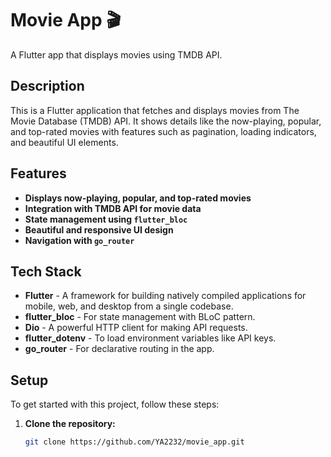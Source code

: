 # Movie App 🎬

A Flutter app that displays movies using TMDB API.

## Description

This is a Flutter application that fetches and displays movies from The Movie Database (TMDB) API. It shows details like the now-playing, popular, and top-rated movies with features such as pagination, loading indicators, and beautiful UI elements.

## Features

- **Displays now-playing, popular, and top-rated movies**
- **Integration with TMDB API for movie data**
- **State management using `flutter_bloc`**
- **Beautiful and responsive UI design**
- **Navigation with `go_router`**

## Tech Stack

- **Flutter** - A framework for building natively compiled applications for mobile, web, and desktop from a single codebase.
- **flutter_bloc** - For state management with BLoC pattern.
- **Dio** - A powerful HTTP client for making API requests.
- **flutter_dotenv** - To load environment variables like API keys.
- **go_router** - For declarative routing in the app.


## Setup

To get started with this project, follow these steps:

1. **Clone the repository:**

   ```bash
   git clone https://github.com/YA2232/movie_app.git
